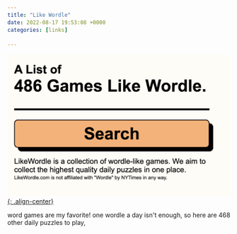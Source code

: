```yaml
---
title: "Like Wordle"
date: 2022-08-17 19:53:08 +0000
categories: [links]

---
```

[![image-center](/assets/img/likewordle.png){: .align-center}](https://web.archive.org/web/20220927035303/https://likewordle.com/)


word games are my favorite! one wordle a day isn't enough, so here are 468 other daily puzzles to play, 